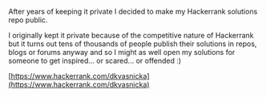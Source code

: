 After years of keeping it private I decided to make my Hackerrank solutions repo public.

I originally kept it private because of the competitive nature of Hackerrank but it turns out tens of thousands of people publish their solutions in repos, blogs or forums anyway and so I might as well open my solutions for someone to get inspired... or scared... or offended :)

[https://www.hackerrank.com/dkvasnicka](https://www.hackerrank.com/dkvasnicka)
